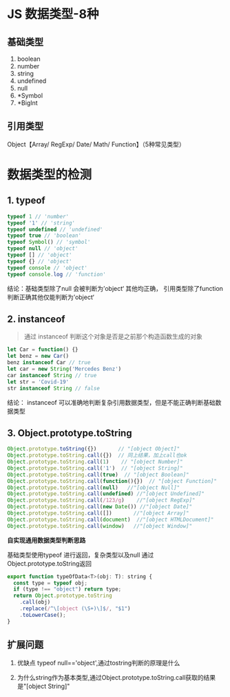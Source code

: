 # JS 数据类型-8种

## 基础类型

1. boolean
2. number
3. string
4. undefined
5. null
6. *Symbol
7. *BigInt

## 引用类型

Object【Array/ RegExp/ Date/ Math/ Function】（5种常见类型）



# 数据类型的检测

## 1. typeof

```js
typeof 1 // 'number'
typeof '1' // 'string'
typeof undefined // 'undefined'
typeof true // 'boolean'
typeof Symbol() // 'symbol'
typeof null // 'object'
typeof [] // 'object'
typeof {} // 'object'
typeof console // 'object'
typeof console.log // 'function'
```

结论：基础类型除了null 会被判断为’object‘ 其他均正确， 引用类型除了function 判断正确其他仅能判断为’object‘ 

## 2. instanceof

> 通过 instanceof 判断这个对象是否是之前那个构造函数生成的对象

```js
let Car = function() {}
let benz = new Car()
benz instanceof Car // true
let car = new String('Mercedes Benz')
car instanceof String // true
let str = 'Covid-19'
str instanceof String // false
```

结论： instanceof 可以准确地判断复杂引用数据类型，但是不能正确判断基础数据类型

## 3. Object.prototype.toString

```js
Object.prototype.toString({})       // "[object Object]"
Object.prototype.toString.call({})  // 同上结果，加上call也ok
Object.prototype.toString.call(1)    // "[object Number]"
Object.prototype.toString.call('1')  // "[object String]"
Object.prototype.toString.call(true)  // "[object Boolean]"
Object.prototype.toString.call(function(){})  // "[object Function]"
Object.prototype.toString.call(null)   //"[object Null]"
Object.prototype.toString.call(undefined) //"[object Undefined]"
Object.prototype.toString.call(/123/g)    //"[object RegExp]"
Object.prototype.toString.call(new Date()) //"[object Date]"
Object.prototype.toString.call([])       //"[object Array]"
Object.prototype.toString.call(document)  //"[object HTMLDocument]"
Object.prototype.toString.call(window)   //"[object Window]"
```



**自实现通用数据类型判断思路**

基础类型使用typeof 进行返回，复杂类型以及null 通过Object.prototype.toString返回

```js
export function typeOfData<T>(obj: T): string {
  const type = typeof obj;
  if (type !== "object") return type;
  return Object.prototype.toString
    .call(obj)
    .replace(/^\[object (\S+)\]$/, "$1")
    .toLowerCase();
}
```



## 扩展问题

1. 优缺点 typeof null=='object',通过tostring判断的原理是什么

2. 为什么string作为基本类型,通过Object.prototype.toString.call获取的结果是"[object String]"

